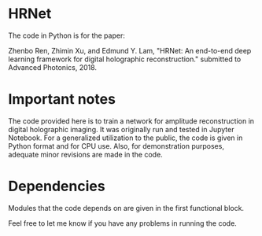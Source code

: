 # HRNet

The code in Python is for the paper:

Zhenbo Ren, Zhimin Xu, and Edmund Y. Lam, "HRNet: An end-to-end deep learning framework for digital holographic reconstruction." submitted to Advanced Photonics, 2018.

# Important notes
The code provided here is to train a network for amplitude reconstruction in digital holographic imaging. It was originally run and tested in Jupyter Notebook. For a generalized utilization to the public, the code is given in Python format and for CPU use. Also, for demonstration purposes, adequate minor revisions are made in the code.

# Dependencies
Modules that the code depends on are given in the first functional block.

Feel free to let me know if you have any problems in running the code.
